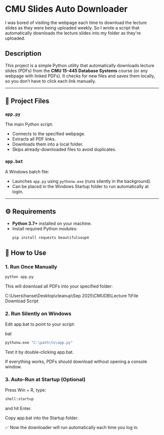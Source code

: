 # CMU Slides Auto Downloader
I was bored of visiting the webpage each time to download the lecture slides as they were being uploaded weekly. So I wrote a script that automatically downloads the lecture slides into my folder as they're uploaded. 

## Description
This project is a simple Python utility that automatically downloads lecture slides (PDFs) from the **CMU 15-445 Database Systems** course (or any webpage with linked PDFs). It checks for new files and saves them locally, so you don’t have to click each link manually. 

---

## 📂 Project Files

### `app.py`
The main Python script:
- Connects to the specified webpage.  
- Extracts all PDF links.  
- Downloads them into a local folder.  
- Skips already-downloaded files to avoid duplicates.  

### `app.bat`
A Windows batch file:
- Launches `app.py` using `pythonw.exe` (runs silently in the background).  
- Can be placed in the Windows Startup folder to run automatically at login.  

---

## ⚙️ Requirements

- **Python 3.7+** installed on your machine.  
- Install required Python modules:
  ```bash
  pip install requests beautifulsoup4

## 🚀 How to Use
### 1. Run Once Manually
```bash
python app.py
```

This will download all PDFs into your specified folder:

C:\Users\hanse\Desktop\cleanup\Sep 2025\CMUDB\Lecture 1\File Download Script

### 2. Run Silently on Windows
Edit app.bat to point to your script:

bat
```bash
pythonw.exe "C:\path\to\app.py"
```

Test it by double-clicking app.bat.

If everything works, PDFs should download without opening a console window.

### 3. Auto-Run at Startup (Optional)
Press Win + R, type:

```bash
shell:startup
```
and hit Enter.

Copy app.bat into the Startup folder.

✅ Now the downloader will run automatically each time you log in.

